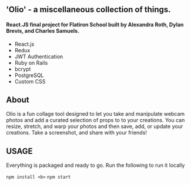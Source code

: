 
## 'Olio' - a miscellaneous collection of things.

#### React.JS final project for Flatiron School built by Alexandra Roth, Dylan Brevis, and Charles Samuels.


- React.js
- Redux
- JWT Authentication
- Ruby on Rails
- bcrypt
- PostgreSQL
- Custom CSS

## About

Olio is a fun collage tool designed to let you take and manipulate webcam photos and add a curated selection of props to to your creations.  You can resize, stretch, and warp your photos and then save, add, or update your creations.  Take a screenshot, and share with your friends!

## USAGE
Everything is packaged and ready to go. Run the following to run it locally

` npm install <b> `
` npm start `
